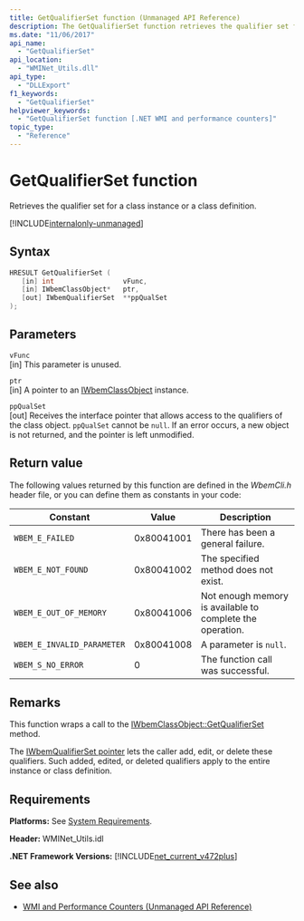 ```yaml
---
title: GetQualifierSet function (Unmanaged API Reference)
description: The GetQualifierSet function retrieves the qualifier set for a class or instance.
ms.date: "11/06/2017"
api_name: 
  - "GetQualifierSet"
api_location: 
  - "WMINet_Utils.dll"
api_type: 
  - "DLLExport"
f1_keywords: 
  - "GetQualifierSet"
helpviewer_keywords: 
  - "GetQualifierSet function [.NET WMI and performance counters]"
topic_type: 
  - "Reference"
---
```

# GetQualifierSet function
Retrieves the qualifier set for a class instance or a class definition.

[!INCLUDE[internalonly-unmanaged](../../../../includes/internalonly-unmanaged.md)]
    
## Syntax  
  
```cpp  
HRESULT GetQualifierSet (
   [in] int                 vFunc, 
   [in] IWbemClassObject*   ptr, 
   [out] IWbemQualifierSet  **ppQualSet
); 
```  

## Parameters

`vFunc`  
[in] This parameter is unused.

`ptr`  
[in] A pointer to an [IWbemClassObject](/windows/desktop/api/wbemcli/nn-wbemcli-iwbemclassobject) instance.

`ppQualSet`  
[out] Receives the interface pointer that allows access to the qualifiers of the class object. `ppQualSet` cannot be `null`. If an error occurs, a new object is not returned, and the pointer is left unmodified. 

## Return value

The following values returned by this function are defined in the *WbemCli.h* header file, or you can define them as constants in your code:

|Constant  |Value  |Description  |
|---------|---------|---------|
|`WBEM_E_FAILED` | 0x80041001 | There has been a general failure. |
|`WBEM_E_NOT_FOUND` | 0x80041002 | The specified method does not exist. |
|`WBEM_E_OUT_OF_MEMORY` | 0x80041006 | Not enough memory is available to complete the operation. |
|`WBEM_E_INVALID_PARAMETER` | 0x80041008 | A parameter is `null`. |
|`WBEM_S_NO_ERROR` | 0 | The function call was successful.  |
  
## Remarks

This function wraps a call to the [IWbemClassObject::GetQualifierSet](/windows/desktop/api/wbemcli/nf-wbemcli-iwbemclassobject-getqualifierset) method. 

The [IWbemQualifierSet pointer](/windows/desktop/api/wbemcli/nn-wbemcli-iwbemqualifierset) lets the caller add, edit, or delete these qualifiers. Such added, edited, or deleted qualifiers apply to the entire instance or class definition.

## Requirements  
**Platforms:** See [System Requirements](../../get-started/system-requirements.md).  
  
 **Header:** WMINet_Utils.idl  
  
 **.NET Framework Versions:** [!INCLUDE[net_current_v472plus](../../../../includes/net-current-v472plus.md)]  
  
## See also

- [WMI and Performance Counters (Unmanaged API Reference)](index.md)
